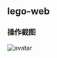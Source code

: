 ## lego-web

### 操作截图
![avatar](https://zouchenwdoss.oss-cn-beijing.aliyuncs.com/20200710/%E4%B8%8B%E8%BD%BD.gif)
